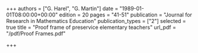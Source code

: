 +++
authors = ["G. Harel", "G. Martin"]
date = "1989-01-01T08:00:00+00:00"
edition = 20
pages = "41-51"
publication = "Journal for Research in Mathematics Education"
publication_types = ["2"]
selected = true
title = "Proof frame of preservice elementary teachers"
url_pdf = "/pdf/Proof Frames.pdf"

+++
